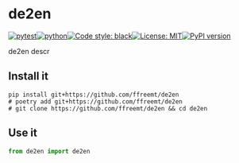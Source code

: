 # de2en
[![pytest](https://github.com/ffreemt/de2en/actions/workflows/routine-tests.yml/badge.svg)](https://github.com/ffreemt/de2en/actions)[![python](https://img.shields.io/static/v1?label=python+&message=3.8%2B&color=blue)](https://www.python.org/downloads/)[![Code style: black](https://img.shields.io/badge/code%20style-black-000000.svg)](https://github.com/psf/black)[![License: MIT](https://img.shields.io/badge/License-MIT-yellow.svg)](https://opensource.org/licenses/MIT)[![PyPI version](https://badge.fury.io/py/de2en.svg)](https://badge.fury.io/py/de2en)

de2en descr

## Install it

```shell
pip install git+https://github.com/ffreemt/de2en
# poetry add git+https://github.com/ffreemt/de2en
# git clone https://github.com/ffreemt/de2en && cd de2en
```

## Use it
```python
from de2en import de2en

```
